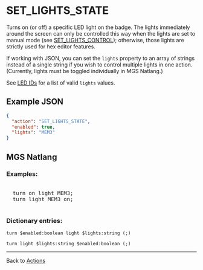 # SET_LIGHTS_STATE

Turns on (or off) a specific LED light on the badge. The lights immediately around the screen can only be controlled this way when the lights are set to manual mode (see [SET_LIGHTS_CONTROL](../actions/SET_LIGHTS_CONTROL)); otherwise, those lights are strictly used for hex editor features.

If working with JSON, you can set the `lights` property to an array of strings instead of a single string if you wish to control multiple lights in one action. (Currently, lights must be toggled individually in MGS Natlang.)

See [LED IDs](../structure/led_ids) for a list of valid `lights` values.

## Example JSON

```json
{
  "action": "SET_LIGHTS_STATE",
  "enabled": true,
  "lights": "MEM3"
}
```

## MGS Natlang

### Examples:

<pre class="HyperMD-codeblock mgs">

  <span class="verb">turn</span> <span class="language-constant">on</span> <span class="sigil">light</span> <span class="language-constant">MEM3</span><span class="terminator">;</span>
  <span class="verb">turn</span> <span class="sigil">light</span> <span class="language-constant">MEM3</span> <span class="language-constant">on</span><span class="terminator">;</span>

</pre>

### Dictionary entries:

```
turn $enabled:boolean light $lights:string (;)

turn light $lights:string $enabled:boolean (;)
```

---

Back to [Actions](../actions)
